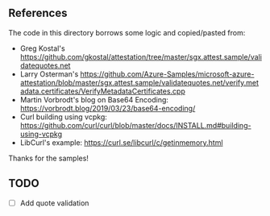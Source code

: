 ## References 

The code in this directory borrows some logic and copied/pasted from:
* Greg Kostal's https://github.com/gkostal/attestation/tree/master/sgx.attest.sample/validatequotes.net
* Larry Osterman's https://github.com/Azure-Samples/microsoft-azure-attestation/blob/master/sgx.attest.sample/validatequotes.net/verify.metadata.certificates/VerifyMetadataCertificates.cpp
* Martin Vorbrodt's blog on Base64 Encoding: https://vorbrodt.blog/2019/03/23/base64-encoding/
* Curl building using vcpkg: https://github.com/curl/curl/blob/master/docs/INSTALL.md#building-using-vcpkg
* LibCurl's example: https://curl.se/libcurl/c/getinmemory.html

Thanks for the samples!

## TODO
- [ ] Add quote validation

